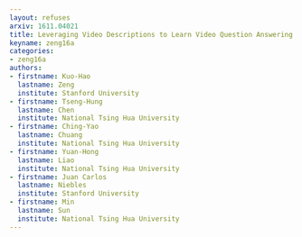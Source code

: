 ```yaml
---
layout: refuses
arxiv: 1611.04021
title: Leveraging Video Descriptions to Learn Video Question Answering
keyname: zeng16a
categories:
- zeng16a
authors:
- firstname: Kuo-Hao
  lastname: Zeng
  institute: Stanford University
- firstname: Tseng-Hung
  lastname: Chen
  institute: National Tsing Hua University
- firstname: Ching-Yao
  lastname: Chuang
  institute: National Tsing Hua University
- firstname: Yuan-Hong
  lastname: Liao
  institute: National Tsing Hua University
- firstname: Juan Carlos
  lastname: Niebles
  institute: Stanford University
- firstname: Min
  lastname: Sun
  institute: National Tsing Hua University
---
```

